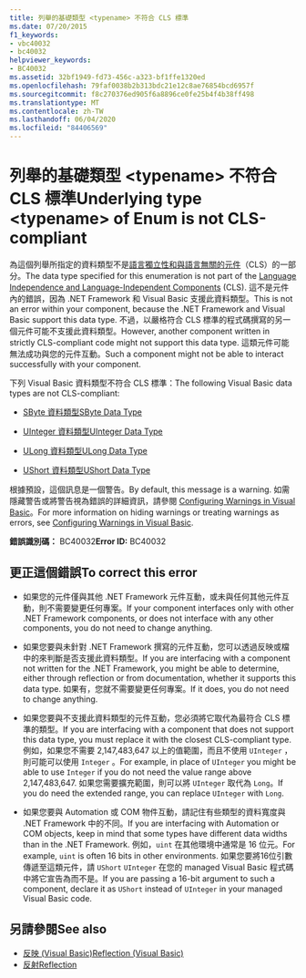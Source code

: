 ```yaml
---
title: 列舉的基礎類型 <typename> 不符合 CLS 標準
ms.date: 07/20/2015
f1_keywords:
- vbc40032
- bc40032
helpviewer_keywords:
- BC40032
ms.assetid: 32bf1949-fd73-456c-a323-bf1ffe1320ed
ms.openlocfilehash: 79faf0038b2b313bdc21e12c8ae76854bcd6957f
ms.sourcegitcommit: f8c270376ed905f6a8896ce0fe25b4f4b38ff498
ms.translationtype: MT
ms.contentlocale: zh-TW
ms.lasthandoff: 06/04/2020
ms.locfileid: "84406569"
---
```

# <a name="underlying-type-typename-of-enum-is-not-cls-compliant"></a><span data-ttu-id="691e8-102">列舉的基礎類型 \<typename> 不符合 CLS 標準</span><span class="sxs-lookup"><span data-stu-id="691e8-102">Underlying type \<typename> of Enum is not CLS-compliant</span></span>
<span data-ttu-id="691e8-103">為這個列舉所指定的資料類型不是[語言獨立性和與語言無關的元件](../../../standard/language-independence-and-language-independent-components.md)（CLS）的一部分。</span><span class="sxs-lookup"><span data-stu-id="691e8-103">The data type specified for this enumeration is not part of the [Language Independence and Language-Independent Components](../../../standard/language-independence-and-language-independent-components.md) (CLS).</span></span> <span data-ttu-id="691e8-104">這不是元件內的錯誤，因為 .NET Framework 和 Visual Basic 支援此資料類型。</span><span class="sxs-lookup"><span data-stu-id="691e8-104">This is not an error within your component, because the .NET Framework and Visual Basic support this data type.</span></span> <span data-ttu-id="691e8-105">不過，以嚴格符合 CLS 標準的程式碼撰寫的另一個元件可能不支援此資料類型。</span><span class="sxs-lookup"><span data-stu-id="691e8-105">However, another component written in strictly CLS-compliant code might not support this data type.</span></span> <span data-ttu-id="691e8-106">這類元件可能無法成功與您的元件互動。</span><span class="sxs-lookup"><span data-stu-id="691e8-106">Such a component might not be able to interact successfully with your component.</span></span>  
  
 <span data-ttu-id="691e8-107">下列 Visual Basic 資料類型不符合 CLS 標準：</span><span class="sxs-lookup"><span data-stu-id="691e8-107">The following Visual Basic data types are not CLS-compliant:</span></span>  
  
- [<span data-ttu-id="691e8-108">SByte 資料類型</span><span class="sxs-lookup"><span data-stu-id="691e8-108">SByte Data Type</span></span>](../data-types/sbyte-data-type.md)  
  
- [<span data-ttu-id="691e8-109">UInteger 資料類型</span><span class="sxs-lookup"><span data-stu-id="691e8-109">UInteger Data Type</span></span>](../data-types/uinteger-data-type.md)  
  
- [<span data-ttu-id="691e8-110">ULong 資料類型</span><span class="sxs-lookup"><span data-stu-id="691e8-110">ULong Data Type</span></span>](../data-types/ulong-data-type.md)  
  
- [<span data-ttu-id="691e8-111">UShort 資料類型</span><span class="sxs-lookup"><span data-stu-id="691e8-111">UShort Data Type</span></span>](../data-types/ushort-data-type.md)  
  
 <span data-ttu-id="691e8-112">根據預設，這個訊息是一個警告。</span><span class="sxs-lookup"><span data-stu-id="691e8-112">By default, this message is a warning.</span></span> <span data-ttu-id="691e8-113">如需隱藏警告或將警告視為錯誤的詳細資訊，請參閱 [Configuring Warnings in Visual Basic](/visualstudio/ide/configuring-warnings-in-visual-basic)。</span><span class="sxs-lookup"><span data-stu-id="691e8-113">For more information on hiding warnings or treating warnings as errors, see [Configuring Warnings in Visual Basic](/visualstudio/ide/configuring-warnings-in-visual-basic).</span></span>  
  
 <span data-ttu-id="691e8-114">**錯誤識別碼：** BC40032</span><span class="sxs-lookup"><span data-stu-id="691e8-114">**Error ID:** BC40032</span></span>  
  
## <a name="to-correct-this-error"></a><span data-ttu-id="691e8-115">更正這個錯誤</span><span class="sxs-lookup"><span data-stu-id="691e8-115">To correct this error</span></span>  
  
- <span data-ttu-id="691e8-116">如果您的元件僅與其他 .NET Framework 元件互動，或未與任何其他元件互動，則不需要變更任何專案。</span><span class="sxs-lookup"><span data-stu-id="691e8-116">If your component interfaces only with other .NET Framework components, or does not interface with any other components, you do not need to change anything.</span></span>  
  
- <span data-ttu-id="691e8-117">如果您要與未針對 .NET Framework 撰寫的元件互動，您可以透過反映或檔中的來判斷是否支援此資料類型。</span><span class="sxs-lookup"><span data-stu-id="691e8-117">If you are interfacing with a component not written for the .NET Framework, you might be able to determine, either through reflection or from documentation, whether it supports this data type.</span></span> <span data-ttu-id="691e8-118">如果有，您就不需要變更任何專案。</span><span class="sxs-lookup"><span data-stu-id="691e8-118">If it does, you do not need to change anything.</span></span>  
  
- <span data-ttu-id="691e8-119">如果您要與不支援此資料類型的元件互動，您必須將它取代為最符合 CLS 標準的類型。</span><span class="sxs-lookup"><span data-stu-id="691e8-119">If you are interfacing with a component that does not support this data type, you must replace it with the closest CLS-compliant type.</span></span> <span data-ttu-id="691e8-120">例如，如果您不需要 2,147,483,647 以上的值範圍，而且不使用 `UInteger` ，則可能可以使用 `Integer` 。</span><span class="sxs-lookup"><span data-stu-id="691e8-120">For example, in place of `UInteger` you might be able to use `Integer` if you do not need the value range above 2,147,483,647.</span></span> <span data-ttu-id="691e8-121">如果您需要擴充範圍，則可以將 `UInteger` 取代為 `Long`。</span><span class="sxs-lookup"><span data-stu-id="691e8-121">If you do need the extended range, you can replace `UInteger` with `Long`.</span></span>  
  
- <span data-ttu-id="691e8-122">如果您要與 Automation 或 COM 物件互動，請記住有些類型的資料寬度與 .NET Framework 中的不同。</span><span class="sxs-lookup"><span data-stu-id="691e8-122">If you are interfacing with Automation or COM objects, keep in mind that some types have different data widths than in the .NET Framework.</span></span> <span data-ttu-id="691e8-123">例如，`uint` 在其他環境中通常是 16 位元。</span><span class="sxs-lookup"><span data-stu-id="691e8-123">For example, `uint` is often 16 bits in other environments.</span></span> <span data-ttu-id="691e8-124">如果您要將16位引數傳遞至這類元件，請 `UShort` `UInteger` 在您的 managed Visual Basic 程式碼中將它宣告為而不是。</span><span class="sxs-lookup"><span data-stu-id="691e8-124">If you are passing a 16-bit argument to such a component, declare it as `UShort` instead of `UInteger` in your managed Visual Basic code.</span></span>  
  
## <a name="see-also"></a><span data-ttu-id="691e8-125">另請參閱</span><span class="sxs-lookup"><span data-stu-id="691e8-125">See also</span></span>

- [<span data-ttu-id="691e8-126">反映 (Visual Basic)</span><span class="sxs-lookup"><span data-stu-id="691e8-126">Reflection (Visual Basic)</span></span>](../../programming-guide/concepts/reflection.md)
- [<span data-ttu-id="691e8-127">反射</span><span class="sxs-lookup"><span data-stu-id="691e8-127">Reflection</span></span>](../../../framework/reflection-and-codedom/reflection.md)
